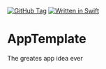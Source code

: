 [![GitHub Tag](https://img.shields.io/github/tag/XCEssentials/AppTemplate.svg?longCache=true)](https://github.com/XCEssentials/AppTemplate/tags)
[![Written in Swift](https://img.shields.io/badge/Swift-4.2-orange.svg?longCache=true)](https://swift.org)

# AppTemplate

The greates app idea ever
